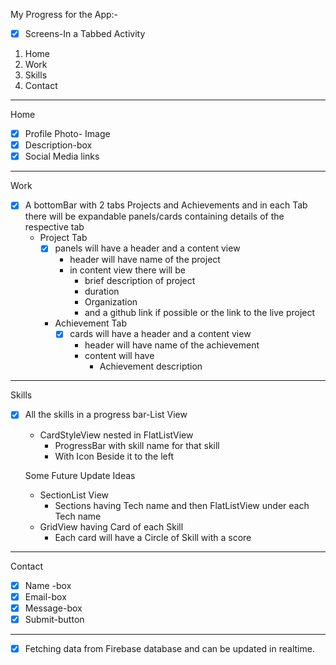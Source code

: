 My Progress for the App:-  
  
- [x] Screens-In a Tabbed Activity  
1. Home  
2. Work  
3. Skills  
4. Contact  
---
Home  
  - [X] Profile Photo- Image
  - [X] Description-box
  - [X] Social Media links 
---
Work
- [x]  A bottomBar with 2 tabs Projects and Achievements and in each Tab there will be expandable panels/cards containing details of the respective tab
	- Project Tab
		- [x] panels will have a header and a content view
			- header will have name of the project
			- in content view there will be 
				- brief description of project 
				- duration
				- Organization
				- and a github link if possible or the link to the live project
		- Achievement Tab
			- [x] cards will have a header and a content view
				- header will have name of the achievement 
				- content will have
					- Achievement description  
---
Skills
  - [x] All the skills in a progress bar-List View  
    - CardStyleView nested in FlatListView 
	    - ProgressBar with skill name for that skill 
	    - With Icon Beside it to the left  
	          
    Some Future Update Ideas  
    - SectionList View
        - Sections having Tech name and then FlatListView under each Tech name
    - GridView having Card of each Skill
        - Each card will have a Circle of Skill with a score
        
---
Contact
  - [X] Name -box
  - [X] Email-box
  - [X] Message-box
  - [X] Submit-button

---
 - [x] Fetching data from Firebase database and can be updated in realtime.